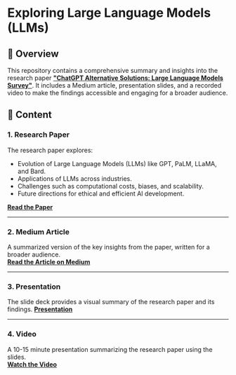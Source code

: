 # Exploring Large Language Models (LLMs)

## 📖 Overview

This repository contains a comprehensive summary and insights into the research paper [**"ChatGPT Alternative Solutions: Large Language Models Survey"**](https://arxiv.org/pdf/2403.14469). It includes a Medium article, presentation slides, and a recorded video to make the findings accessible and engaging for a broader audience.

## 📝 Content

### **1. Research Paper**
The research paper explores:
- Evolution of Large Language Models (LLMs) like GPT, PaLM, LLaMA, and Bard.
- Applications of LLMs across industries.
- Challenges such as computational costs, biases, and scalability.
- Future directions for ethical and efficient AI development.

**[Read the Paper](https://arxiv.org/pdf/2403.14469)**

---

### **2. Medium Article**
A summarized version of the key insights from the paper, written for a broader audience.  
**[Read the Article on Medium](https://medium.com/@shahchayan9/the-future-of-large-language-models-chatgpt-alternatives-and-their-innovations-576d3e4cdb7d)**

---

### **3. Presentation**
The slide deck provides a visual summary of the research paper and its findings.
**[Presentation]([https://arxiv.org/pdf/2403.14469](https://docs.google.com/presentation/d/1es0H7d_mKbYTsQpnbHxetRw6h87DksDwP3K6FJqwqsw/edit#slide=id.p9))**

---

### **4. Video**
A 10-15 minute presentation summarizing the research paper using the slides.  
**[Watch the Video](./video/Exploring_LLMs.mp4)**
